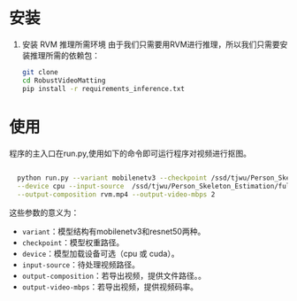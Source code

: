 # 安装
1. 安装 RVM 推理所需环境
由于我们只需要用RVM进行推理，所以我们只需要安装推理所需的依赖包：
   ```bash
   git clone
   cd RobustVideoMatting
   pip install -r requirements_inference.txt
   ```

# 使用
程序的主入口在run.py,使用如下的命令即可运行程序对视频进行抠图。
 ```bash
   
   python run.py --variant mobilenetv3 --checkpoint /ssd/tjwu/Person_Skeleton_Estimation/rvm/rvm_mobilenetv3.pth \
   --device cpu --input-source  /ssd/tjwu/Person_Skeleton_Estimation/full_data/test/joe_wong_host_v1.mp4 \
   --output-composition rvm.mp4 --output-video-mbps 2 
   ```
这些参数的意义为：
- `variant`：模型结构有mobilenetv3和resnet50两种。
- `checkpoint`：模型权重路径。
- `device`：模型加载设备可选（cpu 或 cuda）。
- `input-source`：待处理视频路径。
- `output-composition`：若导出视频，提供文件路径。。
- `output-video-mbps`：若导出视频，提供视频码率。
